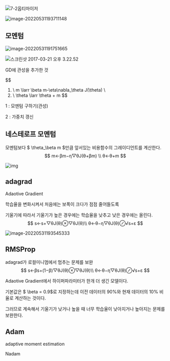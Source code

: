 ![7-2옵티마이저](../../images/옵티마이저/7-2옵티마이저.png)



![image-20220531193711148](../../images/옵티마이저/image-20220531193711148.png)



## 모멘텀

![image-20220531191751665](../../images/옵티마이저/image-20220531191751665.png)

![스크린샷 2017-03-21 오후 3.22.52](https://tensorflowkorea.files.wordpress.com/2017/03/ec8aa4ed81aceba6b0ec83b7-2017-03-21-ec98a4ed9b84-3-22-52.png?w=625)

GD에 관성을 추가한 것

$$
1. \ m \larr \beta m-\eta\nabla_\theta J(\theta)
\\
2. \ \theta \larr \theta + m
$$

1 : 모멘텀 구하기(관성)

2 : 가중치 갱신





## 네스테로프 모멘텀

모멘텀보다 $ \theta_\beta m $만큼 앞서있는 비용함수의 그레이디언트를 계산한다.
$$
m←βm−η▽θJ(θ+βm)
\\
θ←θ+m
$$


![img](https://hwk0702.github.io/img/optimizer2.png)



## adagrad

Adaotive Gradient

학습율을 변화시켜서 처음에는 보폭이 크다가 점점 줄어들도록

기울기에 따라서 기울기가 높은 경우에는 학습율을 낮추고 낮은 경우에는 올린다.
$$
s←s+▽θJ(θ)⊗▽θJ(θ)\\
θ←θ−η▽θJ(θ)⊘√s+ε
$$


![image-20220531193545333](../../images/옵티마이저/image-20220531193545333.png)



## RMSProp

adagrad가 로컬미니멈에서 멈추는 문제를 보완
$$
s←βs+(1−β)▽θJ(θ)⊗▽θJ(θ)\\
θ←θ−η▽θJ(θ)⊘√s+ε
$$


Adaotive Gradient에서 하이퍼파라미터가 한개 더 생긴 모델이다.

기본값은 $ \beta = 0.9$로 지정하는데 이전 데이터의 90%와 현재 데이터의 10% 비율로 계산하는 것이다.

그러므로 계속해서 기울기가 낮거나 높을 때 너무 학습율이 낮아지거나 높아지는 문제를 보완한다.



## Adam

adaptive moment estimation



Nadam
